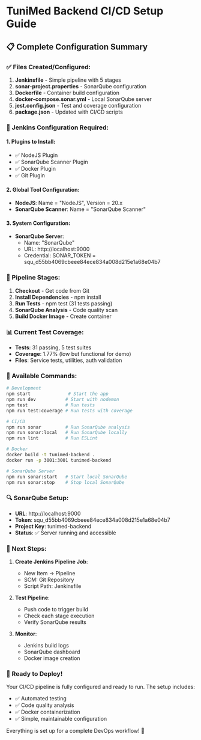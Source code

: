 # TuniMed Backend CI/CD Setup Guide

## 📋 Complete Configuration Summary

### ✅ Files Created/Configured:

1. **Jenkinsfile** - Simple pipeline with 5 stages
2. **sonar-project.properties** - SonarQube configuration
3. **Dockerfile** - Container build configuration
4. **docker-compose.sonar.yml** - Local SonarQube server
5. **jest.config.json** - Test and coverage configuration
6. **package.json** - Updated with CI/CD scripts

### 🔧 Jenkins Configuration Required:

#### 1. Plugins to Install:

- ✅ NodeJS Plugin
- ✅ SonarQube Scanner Plugin
- ✅ Docker Plugin
- ✅ Git Plugin

#### 2. Global Tool Configuration:

- **NodeJS**: Name = "NodeJS", Version = 20.x
- **SonarQube Scanner**: Name = "SonarQube Scanner"

#### 3. System Configuration:

- **SonarQube Server**:
  - Name: "SonarQube"
  - URL: http://localhost:9000
  - Credential: SONAR_TOKEN = squ_d55bb4069cbeee84ece834a008d215e1a68e04b7

### 🎯 Pipeline Stages:

1. **Checkout** - Get code from Git
2. **Install Dependencies** - npm install
3. **Run Tests** - npm test (31 tests passing)
4. **SonarQube Analysis** - Code quality scan
5. **Build Docker Image** - Create container

### 📊 Current Test Coverage:

- **Tests**: 31 passing, 5 test suites
- **Coverage**: 1.77% (low but functional for demo)
- **Files**: Service tests, utilities, auth validation

### 🚀 Available Commands:

```bash
# Development
npm start              # Start the app
npm run dev           # Start with nodemon
npm test              # Run tests
npm run test:coverage # Run tests with coverage

# CI/CD
npm run sonar         # Run SonarQube analysis
npm run sonar:local   # Run SonarQube locally
npm run lint          # Run ESLint

# Docker
docker build -t tunimed-backend .
docker run -p 3001:3001 tunimed-backend

# SonarQube Server
npm run sonar:start   # Start local SonarQube
npm run sonar:stop    # Stop local SonarQube
```

### 🔍 SonarQube Setup:

- **URL**: http://localhost:9000
- **Token**: squ_d55bb4069cbeee84ece834a008d215e1a68e04b7
- **Project Key**: tunimed-backend
- **Status**: ✅ Server running and accessible

### 📝 Next Steps:

1. **Create Jenkins Pipeline Job**:
   - New Item → Pipeline
   - SCM: Git Repository
   - Script Path: Jenkinsfile

2. **Test Pipeline**:
   - Push code to trigger build
   - Check each stage execution
   - Verify SonarQube results

3. **Monitor**:
   - Jenkins build logs
   - SonarQube dashboard
   - Docker image creation

### 🎉 Ready to Deploy!

Your CI/CD pipeline is fully configured and ready to run. The setup includes:

- ✅ Automated testing
- ✅ Code quality analysis
- ✅ Docker containerization
- ✅ Simple, maintainable configuration

Everything is set up for a complete DevOps workflow! 🚀
